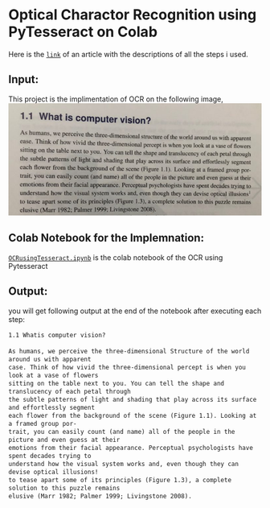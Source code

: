 # Optical Charactor Recognition using PyTesseract on Colab

Here is the [`link`](https://medium.com/@bhadreshpsavani/how-to-use-tesseract-library-for-ocr-in-google-colab-notebook-5da5470e4fe0) of an article with the descriptions of all the steps i used.

## Input:
This project is the implimentation of OCR on the following image,
![image](Images/2.jpg)

## Colab Notebook for the Implemnation:
[`OCRusingTesseract.ipynb`](OCRusingTesseract.ipynb) is the colab notebook of the OCR using Pytesseract

## Output:
you will get following output at the end of the notebook after executing each step:
```
1.1 Whatis computer vision?

As humans, we perceive the three-dimensional Structure of the world around us with apparent
case. Think of how vivid the three-dimensional percept is when you look at a vase of flowers
sitting on the table next to you. You can tell the shape and translucency of each petal through
the subtle patterns of light and shading that play across its surface and effortlessly segment
each flower from the background of the scene (Figure 1.1). Looking at a framed group por-
trait, you can easily count (and name) all of the people in the picture and even guess at their
emotions from their facial appearance. Perceptual psychologists have spent decades trying to
understand how the visual system works and, even though they can devise optical illusions!
to tease apart some of its principles (Figure 1.3), a complete solution to this puzzle remains
elusive (Marr 1982; Palmer 1999; Livingstone 2008).
```
